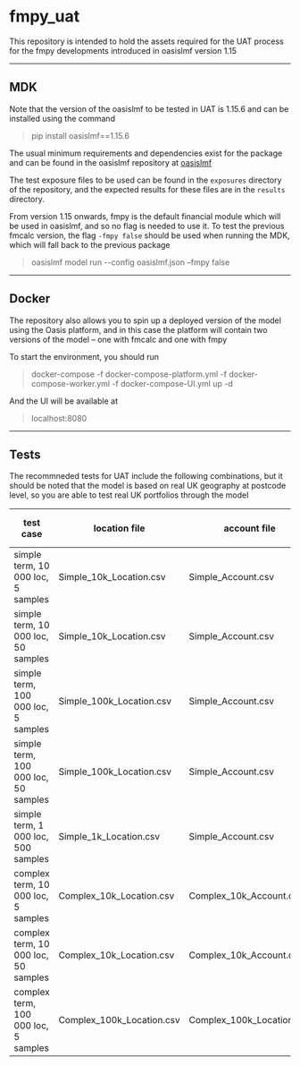 # fmpy_uat
This repository is intended to hold the assets required for the UAT process for the fmpy developments introduced in oasislmf version 1.15

---

## MDK

Note that the version of the oasislmf to be tested in UAT is 1.15.6 and can be installed using the command 

> pip install oasislmf==1.15.6

The usual minimum requirements and dependencies exist for the package and can be found in the oasislmf repository at [oasislmf](https://github.com/OasisLMF/OasisLMF#minimum-python-requirements)

The test exposure files to be used can be found in the `exposures` directory of the repository, and the expected results for these files are in the `results` directory.

From version 1.15 onwards, fmpy is the default financial module which will be used in oasislmf, and so no flag is needed to use it. To test the previous fmcalc version, the flag ```-fmpy false``` should be used when running the MDK, which will fall back to the previous package

> oasislmf model run --config oasislmf.json –fmpy false

---

## Docker

The repository also allows you to spin up a deployed version of the model using the Oasis platform, and in this case the platform will contain two versions of the model – one with fmcalc and one with fmpy


To start the environment, you should run 

> docker-compose -f docker-compose-platform.yml -f docker-compose-worker.yml -f docker-compose-UI.yml up -d

And the UI will be available at 

> localhost:8080

---

## Tests

The recommneded tests for UAT include the following combinations, but it should be noted that the model is based on real UK geography at postcode level, so you are able to test real UK portfolios through the model

| test case | location file | account file | number of samples |
| ----------- | ----------- | ----------- | ----------- |
| simple term, 10 000 loc, 5 samples | Simple_10k_Location.csv | Simple_Account.csv | 5 |
| simple term, 10 000 loc, 50 samples | Simple_10k_Location.csv | Simple_Account.csv | 50 |
| simple term, 100 000 loc, 5 samples | Simple_100k_Location.csv | Simple_Account.csv | 5 |
| simple term, 100 000 loc, 50 samples | Simple_100k_Location.csv | Simple_Account.csv | 50 |
| simple term, 1 000 loc, 500 samples | Simple_1k_Location.csv | Simple_Account.csv | 500 |
| complex term, 10 000 loc, 5 samples | Complex_10k_Location.csv | Complex_10k_Account.csv | 5 |
| complex term, 10 000 loc, 50 samples | Complex_10k_Location.csv | Complex_10k_Account.csv | 50 |
| complex term, 100 000 loc, 5 samples | Complex_100k_Location.csv | Complex_100k_Location.csv | 5 |






